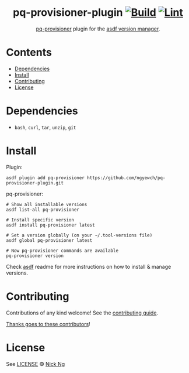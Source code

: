 <div align="center">

# pq-provisioner-plugin [![Build](https://github.com/ngyewch/pq-provisioner-plugin/actions/workflows/build.yml/badge.svg)](https://github.com/ngyewch/pq-provisioner-plugin/actions/workflows/build.yml) [![Lint](https://github.com/ngyewch/pq-provisioner-plugin/actions/workflows/lint.yml/badge.svg)](https://github.com/ngyewch/pq-provisioner-plugin/actions/workflows/lint.yml)


[pq-provisioner](https://github.com/ngyewch/pq-provisioner) plugin for the [asdf version manager](https://asdf-vm.com).

</div>

# Contents

- [Dependencies](#dependencies)
- [Install](#install)
- [Contributing](#contributing)
- [License](#license)

# Dependencies

- `bash`, `curl`, `tar`, `unzip`, `git`

# Install

Plugin:

```shell
asdf plugin add pq-provisioner https://github.com/ngyewch/pq-provisioner-plugin.git
```

pq-provisioner:

```shell
# Show all installable versions
asdf list-all pq-provisioner

# Install specific version
asdf install pq-provisioner latest

# Set a version globally (on your ~/.tool-versions file)
asdf global pq-provisioner latest

# Now pq-provisioner commands are available
pq-provisioner version
```

Check [asdf](https://github.com/asdf-vm/asdf) readme for more instructions on how to
install & manage versions.

# Contributing

Contributions of any kind welcome! See the [contributing guide](contributing.md).

[Thanks goes to these contributors](https://github.com/ngyewch/pq-provisioner-plugin/graphs/contributors)!

# License

See [LICENSE](LICENSE) © [Nick Ng](https://github.com/ngyewch/)
